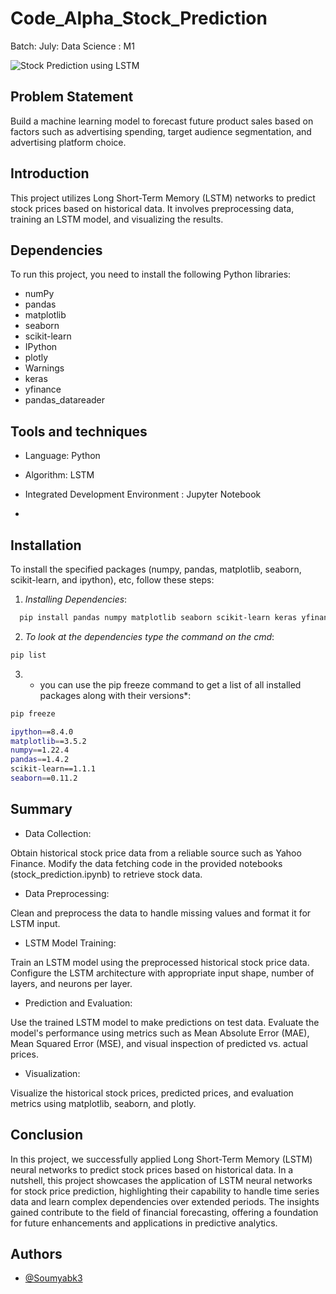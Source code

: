 # Code_Alpha_Stock_Prediction
Batch:  July: Data Science : M1

![Stock Prediction using LSTM](https://github.com/Soumyabk3/Code_Alpha_Stock_Prediction/blob/main/Stock%20Prediction.png)

## Problem Statement

Build a machine learning model to forecast future product sales based on factors such as advertising spending, target audience segmentation, and advertising platform choice.


## Introduction

This project utilizes Long Short-Term Memory (LSTM) networks to predict stock prices based on historical data. It involves preprocessing data, training an LSTM model, and visualizing the results.

## Dependencies

To run this project, you need to install the following Python libraries:

- numPy
- pandas
- matplotlib
- seaborn
- scikit-learn
- IPython
- plotly
- Warnings
- keras
- yfinance
- pandas_datareader

## Tools and techniques
- Language: Python

- Algorithm: LSTM

- Integrated Development Environment : Jupyter Notebook
- 
## Installation

To install the specified packages (numpy, pandas, matplotlib, seaborn, scikit-learn, and ipython), etc, follow these steps:


1. *Installing Dependencies*:

```bash
  pip install pandas numpy matplotlib seaborn scikit-learn keras yfinance pandas-datareader plotly

```
 
2. *To look at the dependencies type the command on the cmd*:

```bash
pip list

```


3. * you can use the pip freeze command to get a list of all installed packages along with their versions*:

```bash
pip freeze

```

```bash
ipython==8.4.0
matplotlib==3.5.2
numpy==1.22.4
pandas==1.4.2
scikit-learn==1.1.1
seaborn==0.11.2
```

## Summary

- Data Collection:

Obtain historical stock price data from a reliable source such as Yahoo Finance.
Modify the data fetching code in the provided notebooks (stock_prediction.ipynb) to retrieve stock data.

- Data Preprocessing:

Clean and preprocess the data to handle missing values and format it for LSTM input.
- LSTM Model Training:

Train an LSTM model using the preprocessed historical stock price data.
Configure the LSTM architecture with appropriate input shape, number of layers, and neurons per layer.
- Prediction and Evaluation:

Use the trained LSTM model to make predictions on test data.
Evaluate the model's performance using metrics such as Mean Absolute Error (MAE), Mean Squared Error (MSE), and visual inspection of predicted vs. actual prices.
- Visualization:

Visualize the historical stock prices, predicted prices, and evaluation metrics using matplotlib, seaborn, and plotly.

## Conclusion
In this project, we successfully applied Long Short-Term Memory (LSTM) neural networks to predict stock prices based on historical data. 
In a nutshell, this project showcases the application of LSTM neural networks for stock price prediction, highlighting their capability to handle time series data and learn complex dependencies over extended periods. The insights gained contribute to the field of financial forecasting, offering a foundation for future enhancements and applications in predictive analytics.
## Authors

- [@Soumyabk3](https://github.com/Soumyabk3)

